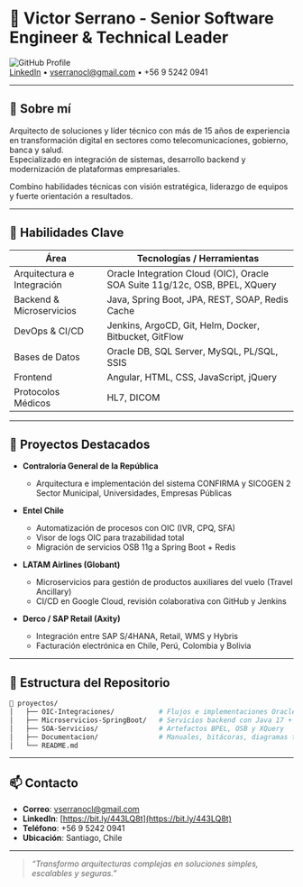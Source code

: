 # 💼 Victor Serrano - Senior Software Engineer & Technical Leader

![GitHub Profile](https://img.shields.io/badge/Perfil%20Profesional-Java%20%7C%20OIC%20%7C%20DevOps-blue)  
[LinkedIn](https://bit.ly/443LQ8t) • vserranocl@gmail.com • +56 9 5242 0941

---

## 📌 Sobre mí

Arquitecto de soluciones y líder técnico con más de 15 años de experiencia en transformación digital en sectores como telecomunicaciones, gobierno, banca y salud.  
Especializado en integración de sistemas, desarrollo backend y modernización de plataformas empresariales.

Combino habilidades técnicas con visión estratégica, liderazgo de equipos y fuerte orientación a resultados.

---

## 🧠 Habilidades Clave

| Área                   | Tecnologías / Herramientas                                         |
|------------------------|--------------------------------------------------------------------|
| Arquitectura e Integración | Oracle Integration Cloud (OIC), Oracle SOA Suite 11g/12c, OSB, BPEL, XQuery |
| Backend & Microservicios  | Java, Spring Boot, JPA, REST, SOAP, Redis Cache              |
| DevOps & CI/CD            | Jenkins, ArgoCD, Git, Helm, Docker, Bitbucket, GitFlow         |
| Bases de Datos            | Oracle DB, SQL Server, MySQL, PL/SQL, SSIS                    |
| Frontend                  | Angular, HTML, CSS, JavaScript, jQuery                         |
| Protocolos Médicos        | HL7, DICOM                                                    |

---

## 🚀 Proyectos Destacados

- **Contraloría General de la República**  
  - Arquitectura e implementación del sistema CONFIRMA y SICOGEN 2 Sector Municipal, Universidades, Empresas Públicas
  
- **Entel Chile**  
  - Automatización de procesos con OIC (IVR, CPQ, SFA)  
  - Visor de logs OIC para trazabilidad total  
  - Migración de servicios OSB 11g a Spring Boot + Redis  

- **LATAM Airlines (Globant)**  
  - Microservicios para gestión de productos auxiliares del vuelo (Travel Ancillary)  
  - CI/CD en Google Cloud, revisión colaborativa con GitHub y Jenkins  

- **Derco / SAP Retail (Axity)**  
  - Integración entre SAP S/4HANA, Retail, WMS y Hybris  
  - Facturación electrónica en Chile, Perú, Colombia y Bolivia  

---

## 📂 Estructura del Repositorio

```bash
📁 proyectos/
│   ├── OIC-Integraciones/           # Flujos e implementaciones Oracle Integration Cloud
│   ├── Microservicios-SpringBoot/   # Servicios backend con Java 17 + JPA
│   ├── SOA-Servicios/               # Artefactos BPEL, OSB y XQuery
│   ├── Documentacion/               # Manuales, bitácoras, diagramas técnicos
│   └── README.md
```

---

## 📫 Contacto

- **Correo**: vserranocl@gmail.com  
- **LinkedIn**: [https://bit.ly/443LQ8t](https://bit.ly/443LQ8t)  
- **Teléfono**: +56 9 5242 0941  
- **Ubicación**: Santiago, Chile

---

> _“Transformo arquitecturas complejas en soluciones simples, escalables y seguras.”_
